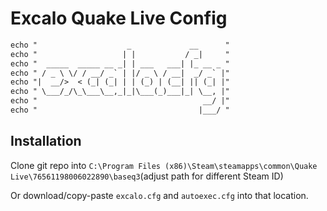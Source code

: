 # Excalo Quake Live Config

```txt
echo "                    _             __      "
echo "                   | |           / _|     "
echo "  _____  _____ __ _| | ___   ___| |_ __ _ "
echo " / _ \ \/ / __/ _` | |/ _ \ / __|  _/ _` |"
echo "|  __/>  < (_| (_| | | (_) | (__| || (_| |"
echo " \___/_/\_\___\__,_|_|\___(_)___|_| \__, |"
echo "                                     __/ |"
echo "                                    |___/ "
```

## Installation

Clone git repo into `C:\Program Files (x86)\Steam\steamapps\common\Quake Live\76561198006022890\baseq3`(adjust path for different Steam ID)

Or download/copy-paste `excalo.cfg` and `autoexec.cfg` into that location.
